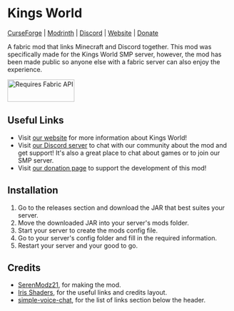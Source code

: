 # Kings World

[CurseForge][curseforge] | [Modrinth][modrinth] | [Discord][discord] | [Website][website] | [Donate][donate]

A fabric mod that links Minecraft and Discord together. This mod was specifically made for the Kings World SMP server, however, the mod has been made public so anyone else with a fabric server can also enjoy the experience.

<a href="https://www.curseforge.com/minecraft/mc-mods/fabric-api" target="_blank">
  <img src="https://i.imgur.com/MT68e17.png" height="50" width="150" alt="Requires Fabric API">
</a>

## Useful Links

- Visit [our website][website] for more information about Kings World!
- Visit [our Discord server][discord] to chat with our community about the mod and get support! It's also a great place to chat about games or to join our SMP server.
- Visit [our donation page][donate] to support the development of this mod!

## Installation

1. Go to the releases section and download the JAR that best suites your server.
2. Move the downloaded JAR into your server's mods folder.
3. Start your server to create the mods config file.
4. Go to your server's config folder and fill in the required information.
5. Restart your server and your good to go.

## Credits

- [SerenModz21](https://github.com/SerenModz21), for making the mod.
- [Iris Shaders](https://modrinth.com/mod/iris), for the useful links and credits layout.
- [simple-voice-chat](https://modrinth.com/mod/simple-voice-chat), for the list of links section below the header.

[website]: https://kings-world.net
[discord]: https://discord.gg/fRbKEx9zaZ
[donate]: https://github.com/sponsors/SerenModz21
[modrinth]: https://modrinth.com/mod/kings-world
[curseforge]: #
